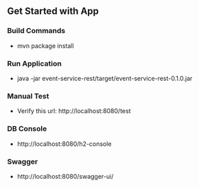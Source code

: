 
## Get Started with App

### Build Commands
* mvn package install


### Run Application

* java -jar event-service-rest/target/event-service-rest-0.1.0.jar


### Manual Test

* Verify this url: http://localhost:8080/test


### DB Console

* http://localhost:8080/h2-console

### Swagger

* http://localhost:8080/swagger-ui/